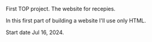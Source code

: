 First TOP project. The website for recepies.

In this first part of building a website I'll use only HTML.

Start date Jul 16, 2024.